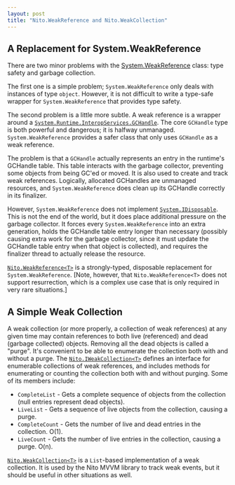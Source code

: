 ```yaml
---
layout: post
title: "Nito.WeakReference and Nito.WeakCollection"
---
```

## A Replacement for System.WeakReference

There are two minor problems with the [System.WeakReference](http://msdn.microsoft.com/en-us/library/system.weakreference.aspx?WT.mc_id=DT-MVP-5000058) class: type safety and garbage collection.

The first one is a simple problem; `System.WeakReference` only deals with instances of type `object`. However, it is not difficult to write a type-safe wrapper for `System.WeakReference` that provides type safety.

The second problem is a little more subtle. A weak reference is a wrapper around a [`System.Runtime.InteropServices.GCHandle`](http://msdn.microsoft.com/en-us/library/system.runtime.interopservices.gchandle.aspx?WT.mc_id=DT-MVP-5000058). The core `GCHandle` type is both powerful and dangerous; it is halfway unmanaged. `System.WeakReference` provides a safer class that only uses `GCHandle` as a weak reference.

The problem is that a `GCHandle` actually represents an entry in the runtime's GCHandle table. This table interacts with the garbage collector, preventing some objects from being GC'ed or moved. It is also used to create and track weak references. Logically, allocated GCHandles are unmanaged resources, and `System.WeakReference` does clean up its GCHandle correctly in its finalizer.

However, `System.WeakReference` does not implement [`System.IDisposable`](http://msdn.microsoft.com/en-us/library/system.idisposable.aspx?WT.mc_id=DT-MVP-5000058). This is not the end of the world, but it does place additional pressure on the garbage collector. It forces every `System.WeakReference` into an extra generation, holds the GCHandle table entry longer than necessary (possibly causing extra work for the garbage collector, since it must update the GCHandle table entry when that object is collected), and requires the finalizer thread to actually release the resource.

[`Nito.WeakReference<T>`](http://nitomvvm.codeplex.com/sourcecontrol/changeset/view/27265?projectName=NitoMVVM#453686) is a strongly-typed, disposable replacement for `System.WeakReference`. [Note, however, that `Nito.WeakReference<T>` does not support resurrection, which is a complex use case that is only required in very rare situations.]

## A Simple Weak Collection

A weak collection (or more properly, a collection of weak references) at any given time may contain references to both live (referenced) and dead (garbage collected) objects. Removing all the dead objects is called a "purge". It's convenient to be able to enumerate the collection both with and without a purge. The [`Nito.IWeakCollection<T>`](http://nitomvvm.codeplex.com/sourcecontrol/changeset/view/27265?projectName=NitoMVVM#453683) defines an interface for enumerable collections of weak references, and includes methods for enumerating or counting the collection both with and without purging. Some of its members include:

- `CompleteList` - Gets a complete sequence of objects from the collection (null entries represent dead objects).
- `LiveList` - Gets a sequence of live objects from the collection, causing a purge.
- `CompleteCount` - Gets the number of live and dead entries in the collection. O(1).
- `LiveCount` - Gets the number of live entries in the collection, causing a purge. O(n).

[`Nito.WeakCollection<T>`](http://nitomvvm.codeplex.com/sourcecontrol/changeset/view/27265?projectName=NitoMVVM#453683) is a `List`-based implementation of a weak collection. It is used by the Nito MVVM library to track weak events, but it should be useful in other situations as well.

